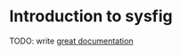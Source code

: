 # Introduction to sysfig

TODO: write [great documentation](http://jacobian.org/writing/what-to-write/)
